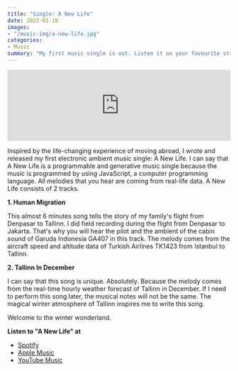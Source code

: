 ```yaml
---
title: "Single: A New Life"
date: 2022-01-10
images:
- "/music-img/a-new-life.jpg"
categories:
- Music
summary: "My first music single is out. Listen it on your favourite streaming service."
---
```


<iframe src="https://open.spotify.com/embed/album/1f5KJowOd4hOtrEN7Tp8ET?utm_source=generator" width="100%" height="160" frameBorder="0" allowfullscreen="" allow="autoplay; clipboard-write; encrypted-media; fullscreen; picture-in-picture"></iframe>

Inspired by the life-changing experience of moving abroad, I wrote and released my first electronic ambient music single: A New Life. I can say that A New Life is a programmable and generative music single because the music is programmed by using JavaScript, a computer programming language. All melodies that you hear are coming from real-life data. A New Life consists of 2 tracks.

**1. Human Migration**

This almost 6 minutes song tells the story of my family's flight from Denpasar to Tallinn. I did field recording during the flight from Denpasar to Jakarta. That's why you will hear the pilot and the ambient of the cabin sound of Garuda Indonesia GA407 in this track. The melody comes from the aircraft speed and altitude data of Turkish Airlines TK1423 from Istanbul to Tallinn.

**2. Tallinn In December**

I can say that this song is unique. Absolutely. Because the melody comes from the real-time hourly weather forecast of Tallinn in December. If I need to perform this song later, the musical notes will not be the same. The magical winter atmosphere of Tallinn inspires me to write this song. 

Welcome to the winter wonderland.

**Listen to "A New Life" at**

- [Spotify](https://open.spotify.com/album/1f5KJowOd4hOtrEN7Tp8ET?si=fMQcS8BMQ3iJEX2hAEFfmA)
- [Apple Music](https://music.apple.com/ee/album/a-new-life-single/1604685896)
- [YouTube Music](https://music.youtube.com/playlist?list=OLAK5uy_nWXjf6QmZYjtgZQn9vggBhEObtQ3HUvDk&feature=share)